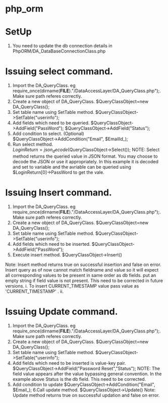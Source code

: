 # php_orm
# SetUp
1. You need to update the db connection details in PhpORM/DA_DataBaseConnectionClass.php

# Issuing select command.
1. Import the DA_QueryClass. eg require_once(dirname(__FILE__)."/DataAccessLayer/DA_QueryClass.php");. Make sure path referes correctly.
2. Create a new object of DA_QueryClass.
    $QueryClassObject=new DA_QueryClass();
3. Set table name using SetTable method.
  $QueryClassObject->SetTable("userinfo");
4. Add fields which need to be queried.
        $QueryClassObject->AddField("PassWord");
        $QueryClassObject->AddField("Status");
5. Add condition to select. (Optional)        
        $QueryClassObject->AddCondition("Email", $EmailId_);
6.  Run select method.       
        $LoginReturn=json_decode($QueryClassObject->Select());
NOTE: Select method returns the queried value in JSON format. You may choose to decode the JSON or use it appropriately. In this example it is decoded and set to variable and the avriable can be queried using $LoginReturn[0]->PassWord to get the vale.

# Issuing Insert command.
1. Import the DA_QueryClass. eg require_once(dirname(__FILE__)."/DataAccessLayer/DA_QueryClass.php");. Make sure path referes correctly.
2. Create a new object of DA_QueryClass.
    $QueryClassObject=new DA_QueryClass();
3. Set table name using SetTable method.
  $QueryClassObject->SetTable("userinfo");
4. Add fields which need to be inserted.
        $QueryClassObject->AddField("PassWord");
5. Execute insert method.
        $QueryClassObject->Insert()
        
Note: Insert method returns true on successful insertion and false on error. Insert query as of now cannot match fieldname and value so it will expect all corresponding values to be present in same order as db fields. put an empty string if field value is not present. This need to be corrected in future versions.
	i. To insert CURRENT_TIMESTAMP value pass value as 'CURRENT_TIMESTAMP' .
	ii. 

# Issuing Update command.
1. Import the DA_QueryClass. eg require_once(dirname(__FILE__)."/DataAccessLayer/DA_QueryClass.php");. Make sure path referes correctly.
2. Create a new object of DA_QueryClass.
	 $QueryClassObject=new DA_QueryClass();
3. Set table name using SetTable method.
	$QueryClassObject->SetTable("userinfo");
4. Add fields which need to be inserted is value-key pair.
	$QueryClassObject->AddField("Password Reset","Status");
	NOTE: The field value appears after the value bypassing general convention. In the example above Status is the db 		field. This need to be corrected.
5. Add condition to update
 	$QueryClassObject->AddCondition("Email", $Email_);
6.Call update method.
	$QueryClassObject->Update()
Note: Update method returns true on successful updation and false on error.

